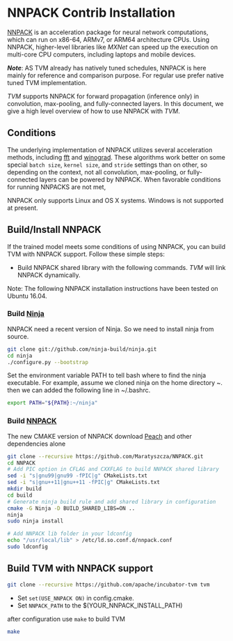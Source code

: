 <!--- Licensed to the Apache Software Foundation (ASF) under one -->
<!--- or more contributor license agreements.  See the NOTICE file -->
<!--- distributed with this work for additional information -->
<!--- regarding copyright ownership.  The ASF licenses this file -->
<!--- to you under the Apache License, Version 2.0 (the -->
<!--- "License"); you may not use this file except in compliance -->
<!--- with the License.  You may obtain a copy of the License at -->

<!---   http://www.apache.org/licenses/LICENSE-2.0 -->

<!--- Unless required by applicable law or agreed to in writing, -->
<!--- software distributed under the License is distributed on an -->
<!--- "AS IS" BASIS, WITHOUT WARRANTIES OR CONDITIONS OF ANY -->
<!--- KIND, either express or implied.  See the License for the -->
<!--- specific language governing permissions and limitations -->
<!--- under the License. -->

# NNPACK Contrib Installation

[NNPACK](https://github.com/Maratyszcza/NNPACK) is an acceleration package
for neural network computations, which can run on x86-64, ARMv7, or ARM64 architecture CPUs.
Using NNPACK, higher-level libraries like _MXNet_ can speed up
the execution on multi-core CPU computers, including laptops and mobile devices.

***Note***: AS TVM already has natively tuned schedules, NNPACK is here mainly for reference and comparison purpose.
For regular use prefer native tuned TVM implementation.

_TVM_ supports NNPACK for forward propagation (inference only) in convolution, max-pooling, and fully-connected layers.
In this document, we give a high level overview of how to use NNPACK with _TVM_.

## Conditions
The underlying implementation of NNPACK utilizes several acceleration methods,
including [fft](https://arxiv.org/abs/1312.5851) and [winograd](https://arxiv.org/abs/1509.09308).
These algorithms work better on some special `batch size`, `kernel size`, and `stride` settings than on other,
so depending on the context, not all convolution, max-pooling, or fully-connected layers can be powered by NNPACK.
When favorable conditions for running NNPACKS are not met,

NNPACK only supports Linux and OS X systems. Windows is not supported at present.

## Build/Install NNPACK

If the trained model meets some conditions of using NNPACK,
you can build TVM with NNPACK support.
Follow these simple steps:
* Build NNPACK shared library with the following commands. _TVM_ will link NNPACK dynamically.

Note: The following NNPACK installation instructions have been tested on Ubuntu 16.04.

### Build [Ninja](https://ninja-build.org/)

NNPACK need a recent version of Ninja. So we need to install ninja from source.
```bash
git clone git://github.com/ninja-build/ninja.git
cd ninja
./configure.py --bootstrap
```

Set the environment variable PATH to tell bash where to find the ninja executable. For example, assume we cloned ninja on the home directory ~. then we can added the following line in ~/.bashrc.
```bash
export PATH="${PATH}:~/ninja"
```

### Build [NNPACK](https://github.com/Maratyszcza/NNPACK)

The new CMAKE version of NNPACK download [Peach](https://github.com/Maratyszcza/PeachPy) and other dependencies alone

```bash
git clone --recursive https://github.com/Maratyszcza/NNPACK.git
cd NNPACK
# Add PIC option in CFLAG and CXXFLAG to build NNPACK shared library
sed -i "s|gnu99|gnu99 -fPIC|g" CMakeLists.txt
sed -i "s|gnu++11|gnu++11 -fPIC|g" CMakeLists.txt
mkdir build
cd build
# Generate ninja build rule and add shared library in configuration
cmake -G Ninja -D BUILD_SHARED_LIBS=ON ..
ninja
sudo ninja install

# Add NNPACK lib folder in your ldconfig
echo "/usr/local/lib" > /etc/ld.so.conf.d/nnpack.conf
sudo ldconfig
```

## Build TVM with NNPACK support

```bash
git clone --recursive https://github.com/apache/incubator-tvm tvm
```

* Set `set(USE_NNPACK ON)` in config.cmake.
* Set `NNPACK_PATH` to the $(YOUR_NNPACK_INSTALL_PATH)

after configuration use `make` to build TVM

```bash
make
```

